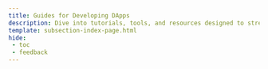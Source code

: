 ```yaml
---
title: Guides for Developing DApps
description: Dive into tutorials, tools, and resources designed to streamline the development process when building dApps on Tanssi and Tanssi-powered networks.
template: subsection-index-page.html
hide:
 - toc
 - feedback
---
```

